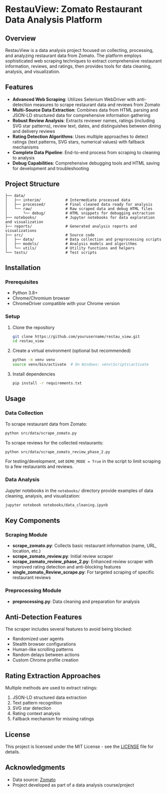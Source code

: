 # RestauView: Zomato Restaurant Data Analysis Platform

## Overview
RestauView is a data analysis project focused on collecting, processing, and analyzing restaurant data from Zomato. The platform employs sophisticated web scraping techniques to extract comprehensive restaurant information, reviews, and ratings, then provides tools for data cleaning, analysis, and visualization.

## Features
- **Advanced Web Scraping**: Utilizes Selenium WebDriver with anti-detection measures to scrape restaurant data and reviews from Zomato
- **Multi-Source Data Extraction**: Combines data from HTML parsing and JSON-LD structured data for comprehensive information gathering
- **Robust Review Analysis**: Extracts reviewer names, ratings (including SVG star patterns), review text, dates, and distinguishes between dining and delivery reviews
- **Rating Detection Algorithms**: Uses multiple approaches to detect ratings (text patterns, SVG stars, numerical values) with fallback mechanisms
- **Complete Data Pipeline**: End-to-end process from scraping to cleaning to analysis
- **Debug Capabilities**: Comprehensive debugging tools and HTML saving for development and troubleshooting

## Project Structure
```
├── data/
│   ├── interim/           # Intermediate processed data
│   ├── processed/         # Final cleaned data ready for analysis
│   └── raw/               # Raw scraped data and debug HTML files
│       └── debug/         # HTML snippets for debugging extraction
├── notebooks/             # Jupyter notebooks for data exploration and visualization
├── reports/               # Generated analysis reports and visualizations
├── src/                   # Source code
│   ├── data/              # Data collection and preprocessing scripts
│   ├── models/            # Analysis models and algorithms
│   └── utils/             # Utility functions and helpers
└── tests/                 # Test scripts
```

## Installation

### Prerequisites
- Python 3.8+
- Chrome/Chromium browser
- ChromeDriver compatible with your Chrome version

### Setup
1. Clone the repository
   ```bash
   git clone https://github.com/yourusername/restau_view.git
   cd restau_view
   ```

2. Create a virtual environment (optional but recommended)
   ```bash
   python -m venv venv
   source venv/bin/activate  # On Windows: venv\Scripts\activate
   ```

3. Install dependencies
   ```bash
   pip install -r requirements.txt
   ```

## Usage

### Data Collection
To scrape restaurant data from Zomato:

```bash
python src/data/scrape_zomato.py
```

To scrape reviews for the collected restaurants:

```bash
python src/data/scrape_zomato_review_phase_2.py
```

For testing/development, set `DEMO_MODE = True` in the script to limit scraping to a few restaurants and reviews.

### Data Analysis
Jupyter notebooks in the `notebooks/` directory provide examples of data cleaning, analysis, and visualization:

```bash
jupyter notebook notebooks/data_cleaning.ipynb
```

## Key Components

### Scraping Module
- **scrape_zomato.py**: Collects basic restaurant information (name, URL, location, etc.)
- **scrape_zomato_review.py**: Initial review scraper
- **scrape_zomato_review_phase_2.py**: Enhanced review scraper with improved rating detection and anti-blocking features
- **single_zomato_Review_scrape.py**: For targeted scraping of specific restaurant reviews

### Preprocessing Module
- **preprocessing.py**: Data cleaning and preparation for analysis

## Anti-Detection Features
The scraper includes several features to avoid being blocked:
- Randomized user agents
- Stealth browser configurations
- Human-like scrolling patterns
- Random delays between actions
- Custom Chrome profile creation

## Rating Extraction Approaches
Multiple methods are used to extract ratings:
1. JSON-LD structured data extraction
2. Text pattern recognition
3. SVG star detection
4. Rating context analysis
5. Fallback mechanism for missing ratings

## License
This project is licensed under the MIT License - see the [LICENSE](LICENSE) file for details.

## Acknowledgments
- Data source: [Zomato](https://www.zomato.com/)
- Project developed as part of a data analysis course/project